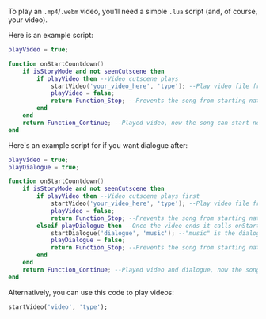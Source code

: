 To play an `.mp4`/`.webm` video, you'll need a simple `.lua` script (and, of course, your video).

Here is an example script:
```lua
playVideo = true;

function onStartCountdown()
	if isStoryMode and not seenCutscene then
		if playVideo then --Video cutscene plays
			startVideo('your_video_here', 'type'); --Play video file from "videos/" folder, type can be 'mp4' or 'webm'
			playVideo = false;
			return Function_Stop; --Prevents the song from starting naturally
		end
	end
	return Function_Continue; --Played video, now the song can start normally
end
```

Here's an example script for if you want dialogue after:
```lua
playVideo = true;
playDialogue = true;

function onStartCountdown()
	if isStoryMode and not seenCutscene then
		if playVideo then --Video cutscene plays first
			startVideo('your_video_here', 'type'); --Play video file from "videos/" folder
			playVideo = false;
			return Function_Stop; --Prevents the song from starting naturally
		elseif playDialogue then --Once the video ends it calls onStartCountdown again. Play dialogue this time
			startDialogue('dialogue', 'music'); --"music" is the dialogue music file from "music/" folder
			playDialogue = false;
			return Function_Stop; --Prevents the song from starting naturally
		end
	end
	return Function_Continue; --Played video and dialogue, now the song can start normally
end
```

Alternatively, you can use this code to play videos:
```hx
startVideo('video', 'type');
```